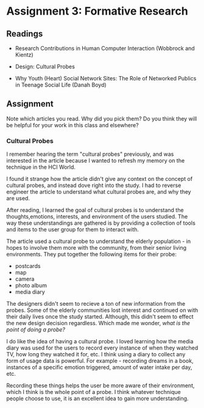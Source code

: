 # Assignment 3: Formative Research

## Readings

- Research Contributions in Human Computer Interaction (Wobbrock and Kientz)


- Design: Cultural Probes
- Why Youth (Heart) Social Network Sites: The Role of Networked Publics in Teenage Social Life (Danah Boyd)

## Assignment

Note which articles you read. Why did you pick them? Do you think they will be helpful for your work in this class and elsewhere?

### Cultural Probes

I remember hearing the term "cultural probes" previously, and was interested in the article because I wanted to refresh my memory on the technique in the HCI World.

I found it strange how the article didn't give any context on the concept of cultural probes, and instead dove right into the study. I had to reverse engineer the article to understand what cultural probes are, and why they are used.

After reading, I learned the goal of cultural probes is to understand the thoughts,emotions, interests, and environment of the users studied. The way these understandings are gathered is by providing a collection of tools and items to the user group for them to interact with.

The article used a cultural probe to understand the elderly population - in hopes to involve them more with the community, from their senior living environments. They put together the following items for their probe:

- postcards
- map
- camera
- photo album
- media diary

The designers didn't seem to recieve a ton of new information from the probes. Some of the elderly communities lost interest and continued on with their daily lives once the study started. Although, this didn't seem to effect the new design decision regardless. Which made me wonder, *what is the point of doing a probe?*

I do like the idea of having a cultural probe. I loved learning how the media diary was used for the users to record every instance of when they watched TV, how long they watched it for, etc. I think using a diary to collect any form of usage data is powerful. For example - recording dreams in a book, instances of a specific emotion triggered, amount of water intake per day, etc.

Recording these things helps the user be more aware of their environment, which I think is the whole point of a probe. I think whatever technique people choose to use, it is an excellent idea to gain more understanding.
